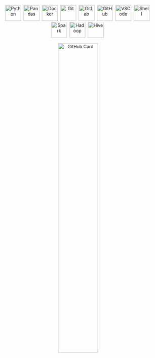 <p align="center">
  <img src="https://cdn.jsdelivr.net/gh/devicons/devicon@latest/icons/python/python-original-wordmark.svg" height="50" alt="Python" style="margin-right: 4px">
  <img src="https://cdn.jsdelivr.net/gh/devicons/devicon@latest/icons/pandas/pandas-original-wordmark.svg" height="50" alt="Pandas" style="margin-right: 4px">
  <img src="https://cdn.jsdelivr.net/gh/devicons/devicon@latest/icons/docker/docker-original-wordmark.svg" height="50" alt="Docker" style="margin-right: 4px">
  <img src="https://cdn.jsdelivr.net/gh/devicons/devicon@latest/icons/git/git-plain-wordmark.svg" height="50" alt="Git" style="margin-right: 4px">
  <img src="https://cdn.jsdelivr.net/gh/devicons/devicon@latest/icons/gitlab/gitlab-plain-wordmark.svg" height="50" alt="GitLab" style="margin-right: 4px">
  <img src="https://github.com/user-attachments/assets/ea15932d-b552-4b19-b055-62bd1011ae49" height="50" alt="GitHub" style="margin-right: 4px">
  <img src="https://cdn.jsdelivr.net/gh/devicons/devicon@latest/icons/vscode/vscode-original-wordmark.svg" height="50" alt="VSCode" style="margin-right: 4px">
  <img src="https://github.com/user-attachments/assets/0516f941-6735-4ad4-a7b7-dd45f95039dd" height="50" alt="Shell" style="margin-right: 4px">
  <img src="https://cdn.jsdelivr.net/gh/devicons/devicon@latest/icons/apachespark/apachespark-original-wordmark.svg" height="50" alt="Spark" style="margin-right: 4px">
  <img src="https://cdn.jsdelivr.net/gh/devicons/devicon@latest/icons/hadoop/hadoop-original-wordmark.svg" height="50" alt="Hadoop" style="margin-right: 4px">
  <img src="https://hive.apache.org/images/hive.svg" height="50" alt="Hive" style="margin-right: 4px">
</p>

<p align="center">
  <img width="50%" src="https://streak-stats.demolab.com/?user=mh0w&theme=dark&hide_border=true&border_radius=0&date_format=M+j%5B%2C+Y%5D&mode=weekly&disable_animations=false&hide_total_contributions=false&hide_current_streak=false&hide_longest_streak=false&exclude_days=&locale=en&card_height=200" alt="GitHub Card" />
</p>
